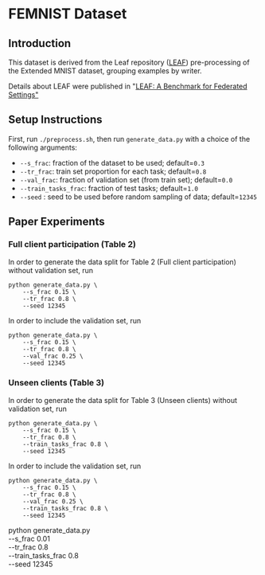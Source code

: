 # FEMNIST Dataset

## Introduction
This dataset is derived from the Leaf repository
([LEAF](https://github.com/TalwalkarLab/leaf)) pre-processing of the
Extended MNIST dataset, grouping examples by writer.

Details about LEAF were published in
"[LEAF: A Benchmark for Federated Settings"](https://arxiv.org/abs/1812.01097)

## Setup Instructions

First, run `./preprocess.sh`, then run `generate_data.py` with a choice of the following arguments:

- ```--s_frac```: fraction of the dataset to be used; default=``0.3``  
- ```--tr_frac```: train set proportion for each task; default=``0.8``
- ```--val_frac```: fraction of validation set (from train set); default=`0.0`
- ```--train_tasks_frac```: fraction of test tasks; default=``1.0``
- ```--seed``` : seed to be used before random sampling of data; default=``12345``

## Paper Experiments

### Full client participation (Table 2)

In order to generate the data split for Table 2 (Full client participation) without
validation set, run

```
python generate_data.py \
    --s_frac 0.15 \
    --tr_frac 0.8 \
    --seed 12345    
```

In order to include the validation set, run

```
python generate_data.py \
    --s_frac 0.15 \
    --tr_frac 0.8 \
    --val_frac 0.25 \
    --seed 12345    
```

### Unseen clients (Table 3)

In order to generate the data split for Table 3 (Unseen clients) without
validation set, run

```
python generate_data.py \
    --s_frac 0.15 \
    --tr_frac 0.8 \
    --train_tasks_frac 0.8 \
    --seed 12345
```

In order to include the validation set, run

```
python generate_data.py \
    --s_frac 0.15 \
    --tr_frac 0.8 \
    --val_frac 0.25 \
    --train_tasks_frac 0.8 \
    --seed 12345
```


python generate_data.py \
    --s_frac 0.01 \
    --tr_frac 0.8 \
    --train_tasks_frac 0.8 \
    --seed 12345